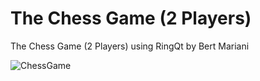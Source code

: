 The Chess Game (2 Players)
==========================

The Chess Game (2 Players) using RingQt by Bert Mariani

![ChessGame](https://github.com/ring-lang/ring/blob/master/applications/chess/chessgame.png)